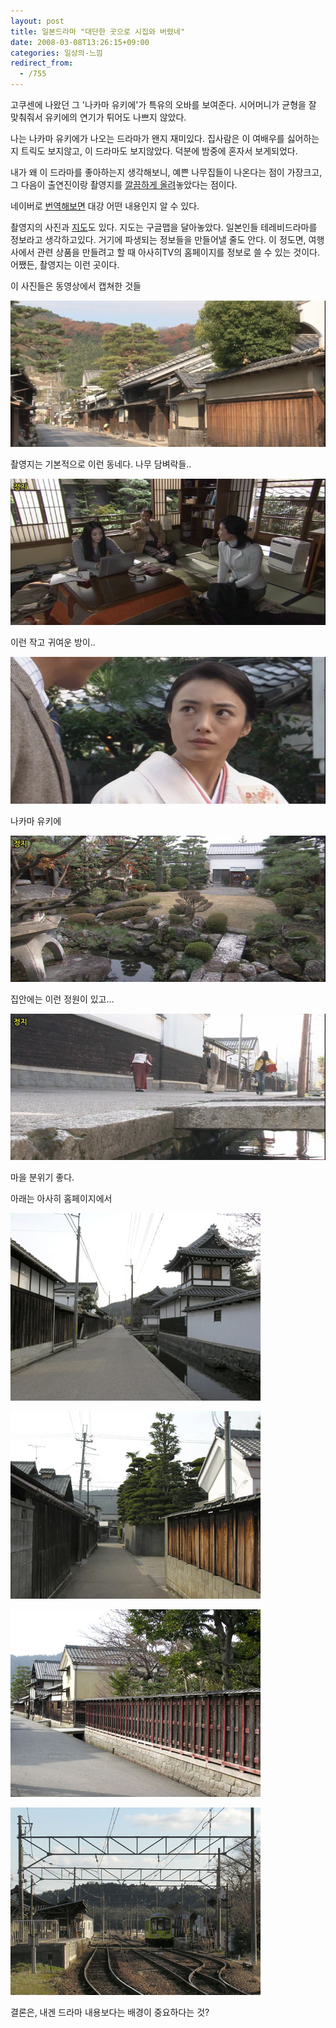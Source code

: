 ```yaml
---
layout: post
title: 일본드라마 "대단한 곳으로 시집와 버렸네"
date: 2008-03-08T13:26:15+09:00
categories: 일상의-느낌
redirect_from:
  - /755
---
```


고쿠센에 나왔던 그 '나카마 유키에'가 특유의 오바를 보여준다. 시어머니가 균형을 잘 맞춰줘서 유키에의 연기가 튀어도 나쁘지 않았다.

나는 나카마 유키에가 나오는 드라마가 왠지 재미있다. 집사람은 이 여배우를 싫어하는지 트릭도 보지않고, 이 드라마도 보지않았다. 덕분에 밤중에 혼자서 보게되었다.

 

내가 왜 이 드라마를 좋아하는지 생각해보니, 예쁜 나무집들이 나온다는 점이 가장크고, 그 다음이 출연진이랑 촬영지를 <a href="http://loca.ash.jp/info/2007/d200701_erayome.htm" target="_blank">깔끔하게 올려</a>놓았다는 점이다.

네이버로 <a href="http://j2k.naver.com/j2k_frame.php/korean/loca.ash.jp/info/2007/d200701_erayome.htm" target="_blank">번역해보면</a> 대강 어떤 내용인지 알 수 있다.

촬영지의 사진과 <a href="http://loca.ash.jp/cgi/googlemap.cgi?nw=12655000&amp;ew=49025000" target="_blank">지도</a>도 있다. 지도는 구글맵을 달아놓았다. 일본인들 테레비드라마를 정보라고 생각하고있다. 거기에 파생되는 정보들을 만들어낼 줄도 안다. 이 정도면, 여행사에서 관련 상품을 만들려고 할 때 아사히TV의 홈페이지를 정보로 쓸 수 있는 것이다. 어쨌든, 촬영지는 이런 곳이다.

이 사진들은 동영상에서 캡쳐한 것들

 

![ ](/assets/media/uploads_2008_03_エラいところに嫁いでしまった！-第01話.avi-1.png)

촬영지는 기본적으로 이런 동네다. 나무 담벼락들..

 

 

![ ](/assets/media/uploads_2008_03_エラいところに嫁いでしまった！-第01話.avi-6.png)

이런 작고 귀여운 방이..

 

 

![ ](/assets/media/uploads_2008_03_エラいところに嫁いでしまった！-第01話.avi-4.png)

나카마 유키에

 

![ ](/assets/media/uploads_2008_03_エラいところに嫁いでしまった！-第01話.avi-3.png)

집안에는 이런 정원이 있고...

 

 

![ ](/assets/media/uploads_2008_03_エラいところに嫁いでしまった！-第01話.avi-2.png)

마을 분위기 좋다.

 

 

아래는 아사히 홈페이지에서

![ ](/assets/media/uploads_1_hk1.jpg)

![ ](/assets/media/uploads_1_jk3.jpg)

![ ](/assets/media/uploads_1_jk2.jpg)

![ ](/assets/media/uploads_1_jk1.jpg)

 

결론은, 내겐 드라마 내용보다는 배경이 중요하다는 것?
